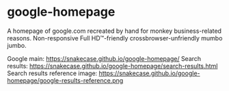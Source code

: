 # google-homepage
A homepage of google.com recreated by hand for monkey business-related reasons.
Non-responsive Full HD™-friendly crossbrowser-unfriendly mumbo jumbo.

Google main: https://snakecase.github.io/google-homepage/
Search results: https://snakecase.github.io/google-homepage/search-results.html
Search results reference image: https://snakecase.github.io/google-homepage/google-results-reference.png